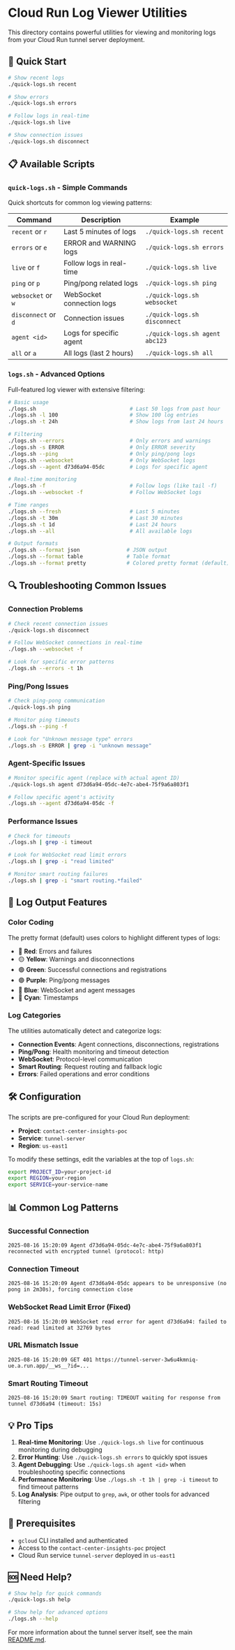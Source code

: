 # Cloud Run Log Viewer Utilities

This directory contains powerful utilities for viewing and monitoring logs from your Cloud Run tunnel server deployment.

## 🚀 Quick Start

```bash
# Show recent logs
./quick-logs.sh recent

# Show errors
./quick-logs.sh errors

# Follow logs in real-time
./quick-logs.sh live

# Show connection issues
./quick-logs.sh disconnect
```

## 📋 Available Scripts

### `quick-logs.sh` - Simple Commands
Quick shortcuts for common log viewing patterns:

| Command | Description | Example |
|---------|-------------|---------|
| `recent` or `r` | Last 5 minutes of logs | `./quick-logs.sh recent` |
| `errors` or `e` | ERROR and WARNING logs | `./quick-logs.sh errors` |
| `live` or `f` | Follow logs in real-time | `./quick-logs.sh live` |
| `ping` or `p` | Ping/pong related logs | `./quick-logs.sh ping` |
| `websocket` or `w` | WebSocket connection logs | `./quick-logs.sh websocket` |
| `disconnect` or `d` | Connection issues | `./quick-logs.sh disconnect` |
| `agent <id>` | Logs for specific agent | `./quick-logs.sh agent abc123` |
| `all` or `a` | All logs (last 2 hours) | `./quick-logs.sh all` |

### `logs.sh` - Advanced Options
Full-featured log viewer with extensive filtering:

```bash
# Basic usage
./logs.sh                              # Last 50 logs from past hour
./logs.sh -l 100                       # Show 100 log entries
./logs.sh -t 24h                       # Show logs from last 24 hours

# Filtering
./logs.sh --errors                     # Only errors and warnings
./logs.sh -s ERROR                     # Only ERROR severity
./logs.sh --ping                       # Only ping/pong logs
./logs.sh --websocket                  # Only WebSocket logs
./logs.sh --agent d73d6a94-05dc        # Logs for specific agent

# Real-time monitoring
./logs.sh -f                           # Follow logs (like tail -f)
./logs.sh --websocket -f               # Follow WebSocket logs

# Time ranges
./logs.sh --fresh                      # Last 5 minutes
./logs.sh -t 30m                       # Last 30 minutes
./logs.sh -t 1d                        # Last 24 hours
./logs.sh --all                        # All available logs

# Output formats
./logs.sh --format json               # JSON output
./logs.sh --format table              # Table format
./logs.sh --format pretty             # Colored pretty format (default)
```

## 🔍 Troubleshooting Common Issues

### Connection Problems
```bash
# Check recent connection issues
./quick-logs.sh disconnect

# Follow WebSocket connections in real-time
./logs.sh --websocket -f

# Look for specific error patterns
./logs.sh --errors -t 1h
```

### Ping/Pong Issues
```bash
# Check ping-pong communication
./quick-logs.sh ping

# Monitor ping timeouts
./logs.sh --ping -f

# Look for "Unknown message type" errors
./logs.sh -s ERROR | grep -i "unknown message"
```

### Agent-Specific Issues
```bash
# Monitor specific agent (replace with actual agent ID)
./quick-logs.sh agent d73d6a94-05dc-4e7c-abe4-75f9a6a803f1

# Follow specific agent's activity
./logs.sh --agent d73d6a94-05dc -f
```

### Performance Issues
```bash
# Check for timeouts
./logs.sh | grep -i timeout

# Look for WebSocket read limit errors
./logs.sh | grep -i "read limited"

# Monitor smart routing failures
./logs.sh | grep -i "smart routing.*failed"
```

## 🎨 Log Output Features

### Color Coding
The pretty format (default) uses colors to highlight different types of logs:
- 🔴 **Red**: Errors and failures
- 🟡 **Yellow**: Warnings and disconnections
- 🟢 **Green**: Successful connections and registrations
- 🟣 **Purple**: Ping/pong messages
- 🔵 **Blue**: WebSocket and agent messages
- 🔵 **Cyan**: Timestamps

### Log Categories
The utilities automatically detect and categorize logs:
- **Connection Events**: Agent connections, disconnections, registrations
- **Ping/Pong**: Health monitoring and timeout detection
- **WebSocket**: Protocol-level communication
- **Smart Routing**: Request routing and fallback logic
- **Errors**: Failed operations and error conditions

## 🛠️ Configuration

The scripts are pre-configured for your Cloud Run deployment:
- **Project**: `contact-center-insights-poc`
- **Service**: `tunnel-server`
- **Region**: `us-east1`

To modify these settings, edit the variables at the top of `logs.sh`:
```bash
export PROJECT_ID=your-project-id
export REGION=your-region
export SERVICE=your-service-name
```

## 📊 Common Log Patterns

### Successful Connection
```
2025-08-16 15:20:09 Agent d73d6a94-05dc-4e7c-abe4-75f9a6a803f1 reconnected with encrypted tunnel (protocol: http)
```

### Connection Timeout
```
2025-08-16 15:20:09 Agent d73d6a94-05dc appears to be unresponsive (no pong in 2m30s), forcing connection close
```

### WebSocket Read Limit Error (Fixed)
```
2025-08-16 15:20:09 WebSocket read error for agent d73d6a94: failed to read: read limited at 32769 bytes
```

### URL Mismatch Issue
```
2025-08-16 15:20:09 GET 401 https://tunnel-server-3w6u4kmniq-ue.a.run.app/__ws__?id=...
```

### Smart Routing Timeout
```
2025-08-16 15:20:09 Smart routing: TIMEOUT waiting for response from tunnel d73d6a94 (timeout: 15s)
```

## 💡 Pro Tips

1. **Real-time Monitoring**: Use `./quick-logs.sh live` for continuous monitoring during debugging
2. **Error Hunting**: Use `./quick-logs.sh errors` to quickly spot issues
3. **Agent Debugging**: Use `./quick-logs.sh agent <id>` when troubleshooting specific connections
4. **Performance Monitoring**: Use `./logs.sh -t 1h | grep -i timeout` to find timeout patterns
5. **Log Analysis**: Pipe output to `grep`, `awk`, or other tools for advanced filtering

## 🔧 Prerequisites

- `gcloud` CLI installed and authenticated
- Access to the `contact-center-insights-poc` project
- Cloud Run service `tunnel-server` deployed in `us-east1`

## 🆘 Need Help?

```bash
# Show help for quick commands
./quick-logs.sh help

# Show help for advanced options  
./logs.sh --help
```

For more information about the tunnel server itself, see the main [README.md](./README.md).
